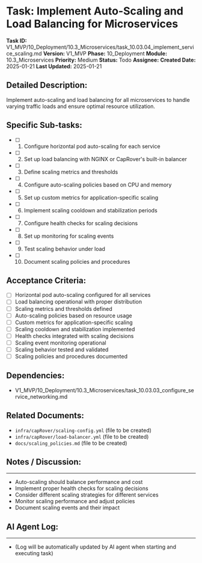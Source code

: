 # Task: Implement Auto-Scaling and Load Balancing for Microservices

**Task ID:** V1_MVP/10_Deployment/10.3_Microservices/task_10.03.04_implement_service_scaling.md
**Version:** V1_MVP
**Phase:** 10_Deployment
**Module:** 10.3_Microservices
**Priority:** Medium
**Status:** Todo
**Assignee:**
**Created Date:** 2025-01-21
**Last Updated:** 2025-01-21

## Detailed Description:
Implement auto-scaling and load balancing for all microservices to handle varying traffic loads and ensure optimal resource utilization.

## Specific Sub-tasks:
- [ ] 1. Configure horizontal pod auto-scaling for each service
- [ ] 2. Set up load balancing with NGINX or CapRover's built-in balancer
- [ ] 3. Define scaling metrics and thresholds
- [ ] 4. Configure auto-scaling policies based on CPU and memory
- [ ] 5. Set up custom metrics for application-specific scaling
- [ ] 6. Implement scaling cooldown and stabilization periods
- [ ] 7. Configure health checks for scaling decisions
- [ ] 8. Set up monitoring for scaling events
- [ ] 9. Test scaling behavior under load
- [ ] 10. Document scaling policies and procedures

## Acceptance Criteria:
- [ ] Horizontal pod auto-scaling configured for all services
- [ ] Load balancing operational with proper distribution
- [ ] Scaling metrics and thresholds defined
- [ ] Auto-scaling policies based on resource usage
- [ ] Custom metrics for application-specific scaling
- [ ] Scaling cooldown and stabilization implemented
- [ ] Health checks integrated with scaling decisions
- [ ] Scaling event monitoring operational
- [ ] Scaling behavior tested and validated
- [ ] Scaling policies and procedures documented

## Dependencies:
- V1_MVP/10_Deployment/10.3_Microservices/task_10.03.03_configure_service_networking.md

## Related Documents:
- `infra/capRover/scaling-config.yml` (file to be created)
- `infra/capRover/load-balancer.yml` (file to be created)
- `docs/scaling_policies.md` (file to be created)

## Notes / Discussion:
---
* Auto-scaling should balance performance and cost
* Implement proper health checks for scaling decisions
* Consider different scaling strategies for different services
* Monitor scaling performance and adjust policies
* Document scaling events and their impact

## AI Agent Log:
---
* (Log will be automatically updated by AI agent when starting and executing task)